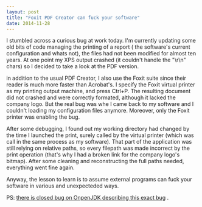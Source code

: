 ```yaml
---
layout: post
title: "Foxit PDF Creator can fuck your software"
date: 2014-11-28
---
```


I stumbled across a curious bug at work today. I'm currently updating some old bits of code managing the printing of a report ( the software's current configuration and whats not), the files had not been modified for almost ten years. At one point my XPS output crashed (it couldn't handle the "\r\n" chars) so I decided to take a look at the PDF version.

<!--more-->

in addition to the usual PDF Creator, I also use the Foxit suite since their reader is much more faster than Acrobat's. I specify the Foxit virtual printer as my printing output machine, and press Ctrl+P.
The resulting document did not crashed and were correctly formated, although it lacked the company logo. But the real bug was whe I came back to my software and I couldn't loading my configuration files anymore. Moreover, only the Foxit printer was enabling the bug.


After some debugging, I found out my working directory had changed by the time I launched the print, surely called by the virtual printer (which was call in the same process as my software). That part of the application was still relying on relative paths, so every filepath was made incorrect by the print operation (that's why I had a broken link for the company logo's bitmap). After some cleaning and reconstructing the full paths needed, everything went fine again.

Anyway, the lesson to learn is to assume external programs can fuck your software in various and unexpecteded ways. 

PS: <a href = "https://bugs.openjdk.java.net/browse/JDK-6710022?page=com.atlassian.jira.plugin.system.issuetabpanels:changehistory-tabpanel"> there is closed bug on OnpenJDK describing this exact bug</a> .